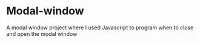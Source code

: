 # Modal-window
A modal window project where I used Javascript to program when to close and open the modal window
